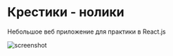 # Крестики - нолики
Небольшое веб приложение для практики в React.js

![screenshot](https://paste.pics/ffa6e90dc3baa3023bc880ceec71999a)